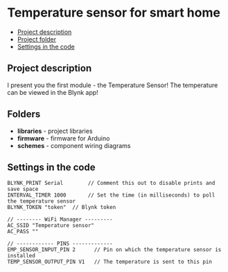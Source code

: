 # Temperature sensor for smart home
* [Project description](#chapter-0)
* [Project folder](#chapter-1)
* [Settings in the code](#chapter-2)

<a id="chapter-0"></a>
## Project description
I present you the first module - the Temperature Sensor! The temperature can be viewed in the Blynk app!

<a id="chapter-1"></a>
## Folders
- **libraries** - project libraries
- **firmware** - firmware for Arduino
- **schemes** - component wiring diagrams

<a id="chapter-2"></a>
## Settings in the code
	BLYNK_PRINT Serial        // Comment this out to disable prints and save space
	INTERVAL_TIMER 1000       // Set the time (in milliseconds) to poll the temperature sensor
	BLYNK_TOKEN "token"  // Blynk token

	// -------- WiFi Manager ---------
	AC_SSID "Temperature sensor"
	AC_PASS ""

	// ------------ PINS -------------
	EMP_SENSOR_INPUT_PIN 2   	// Pin on which the temperature sensor is installed
	TEMP_SENSOR_OUTPUT_PIN V1 	// The temperature is sent to this pin
	